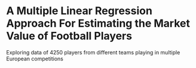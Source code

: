# A Multiple Linear Regression Approach For Estimating the Market Value of Football Players

Exploring data of 4250 players from different teams playing in multiple European competitions
